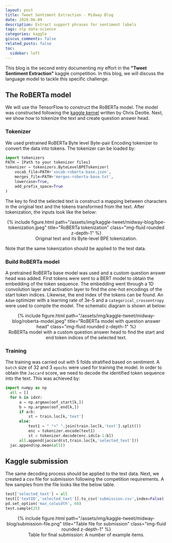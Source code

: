 ```yaml
---
layout: post
title: Tweet Sentiment Extraction - Midway Blog
date: 2020-06-09
description: Extract support phrases for sentiment labels
tags: nlp data-science
categories: kaggle
giscus_comments: false
related_posts: false
toc:
  sidebar: left
---
```


This blog is the second entry documenting my effort in the **"Tweet Sentiment Extraction"** kaggle competition. In this blog, we will discuss the language model to tackle this specific challenge.


## The RoBERTa model

We will use the TensorFlow to construct the RoBERTa model. The model was constructed following the [kaggle kernel](https://www.kaggle.com/code/cdeotte/tensorflow-roberta-0-705) written by Chris Deotte. Next, we show how to tokenize the text and create question answer head.

### Tokenizer

We used pretrained RoBERTa Byte level Byte-pair Encoding tokenizer to convert the data into tokens. The tokenizer can be loaded by:

```python
import tokenizers
PATH = [Path to your tokenizer files]
tokenizer = tokenizers.ByteLevelBPETokenizer(
    vocab_file=PATH+'vocab-roberta-base.json',
    merges_file=PATH+'merges-roberta-base.txt',
    lowercase=True,
    add_prefix_space=True
)
```

The key to find the selected text is construct a mapping between characters in the original text and the tokens transformed from the text.
After tokenization, the inputs look like the below:

<div class="img-div" markdown="0" style="text-align:center">
  {% include figure.html path="/assets/img/kaggle-tweet/midway-blog/bpe-tokenization.jpeg" title="RoBERTa tokenization" class="img-fluid rounded z-depth-1" %}
  <figcaption>Original text and its Byte-level BPE tokenization.</figcaption>
</div>

Note that the same tokenization should be applied to the test data.


### Build RoBERTa model

A pretrained RoBERTa base model was used and a custom question answer head was added. First tokens were sent to a BERT model to obtain the embedding of the token sequence. The embedding went through a 1D convolution layer and activation layer to find the one-hot encodings of the start token indices. Likewise, the end index of the tokens can be found. An `Adam` optimizer with a learning rate of 3e-5 and a `categorical_crossentropy` were used to compile the model. The schematic diagram is shown at below:


<div class="img-div" markdown="0" style="text-align:center">
  {% include figure.html path="/assets/img/kaggle-tweet/midway-blog/roberta-model.jpeg" title="RoBERTa model with question answer head" class="img-fluid rounded z-depth-1" %}
  <figcaption>RoBERTa model with a custom question answer head to find the start and end token indices of the selected text.</figcaption>
</div>

### Training

The training was carried out with 5 folds stratified based on sentiment. A `batch` size of 32 and 3 `epochs` were used for training the model.
In order to obtain the `Jaccard` score, we need to decode the identified token sequence into the text. This was achieved by:

```python
import numpy as np
  all = []
  for k in idxV:
      a = np.argmax(oof_start[k,])
      b = np.argmax(oof_end[k,])
      if a>b:
          st = train.loc[k,'text']
      else:
          text1 = " "+" ".join(train.loc[k,'text'].split())
          enc = tokenizer.encode(text1)
          st = tokenizer.decode(enc.ids[a-1:b])
      all.append(jaccard(st,train.loc[k,'selected_text']))
  jac.append(np.mean(all))
```

## Kaggle submission

The same decoding process should be applied to the text data. Next, we created a csv file for submission following the competition requirements. A few samples from the file looks like the below table.

```python
test['selected_text'] = all
test[['textID','selected_text']].to_csv('submission.csv',index=False)
pd.set_option('max_colwidth', 60)
test.sample(25)
```

<div class="img-div" markdown="0" style="text-align:center">
  {% include figure.html path="/assets/img/kaggle-tweet/midway-blog/submission-file.png" title="Table file for submission" class="img-fluid rounded z-depth-1" %}
  <figcaption>Table for final submission: A number of example items.</figcaption>
</div>